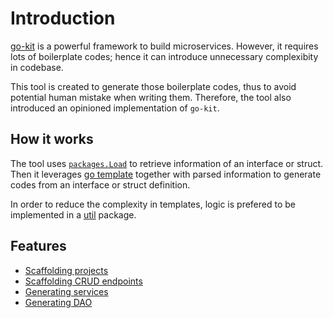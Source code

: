 # Introduction

[go-kit](https://github.com/go-kit/kit) is a powerful framework to build microservices. However, it requires lots of boilerplate codes; hence it can introduce unnecessary complexibity in codebase.

This tool is created to generate those boilerplate codes, thus to avoid potential human mistake when writing them. Therefore, the tool also introduced an opinioned implementation of `go-kit`.

## How it works

The tool uses [`packages.Load`](golang.org/x/tools/go/packages) to retrieve information of an interface or struct. Then it leverages [go template](https://golang.org/pkg/text/template/) together with parsed information to generate codes from an interface or struct definition.

In order to reduce the complexity in templates, logic is prefered to be implemented in a [util](https://github.com/bongnv/gokit/tree/master/util) package.

## Features

* [Scaffolding projects](./scaffolding-projects.md)
* [Scaffolding CRUD endpoints](./scaffolding-crud-endpoints.md)
* [Generating services](./generating-services.md)
* [Generating DAO](./generating-dao.md)
